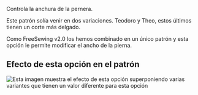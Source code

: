 Controla la anchura de la pernera.

<Note>

Este patrón solía venir en dos variaciones. Teodoro y Theo, estos últimos tienen
un corte más delgado.

Como FreeSewing v2.0 los hemos combinado en un único patrón y esta opción
le permite modificar el ancho de la pierna.

</Note>

## Efecto de esta opción en el patrón

![Esta imagen muestra el efecto de esta opción superponiendo varias variantes que tienen un valor diferente para esta opción](titan_fitknee_sample.svg "Efecto de esta opción en el patrón")
